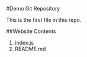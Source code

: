 #Demo Git Repository

This is the first file in this repo.

##Website Contents
1. index.js
2. README.md
